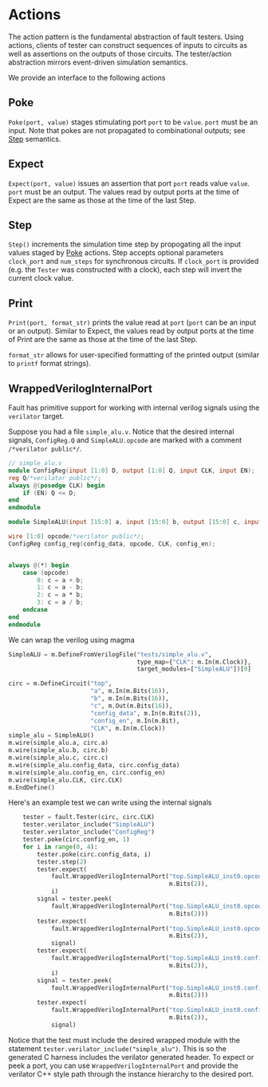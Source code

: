 # Actions
The action pattern is the fundamental abstraction of fault testers. Using actions, clients of tester can construct sequences of inputs to circuits as well as assertions on the outputs of those circuits. The tester/action abstraction mirrors event-driven simulation semantics.

We provide an interface to the following actions

## Poke
`Poke(port, value)` stages stimulating port `port` to be `value`. `port` must be an input. Note that pokes are not propagated to combinational outputs; see [Step](#step) semantics.

## Expect
`Expect(port, value)` issues an assertion that port `port` reads value `value`. `port` must be an output. The values read by output ports at the time of Expect are the same as those at the time of the last Step.

## Step
`Step()` increments the simulation time step by propogating all the input
values staged by [Poke](#poke) actions.  Step accepts optional parameters
`clock_port` and `num_steps` for synchronous circuits.  If `clock_port` is
provided (e.g. the `Tester` was constructed with a clock), each step will
invert the current clock value.

## Print
`Print(port, format_str)` prints the value read at `port` (`port` can be an input or an output). Similar to Expect, the values read by output ports at the time of Print are the same as those at the time of the last Step.

`format_str` allows for user-specified formatting of the printed output (similar to `printf` format strings).

## WrappedVerilogInternalPort
Fault has primitive support for working with internal verilog signals using the
`verilator` target.

Suppose you had a file `simple_alu.v`. Notice that the desired internal
signals, `ConfigReg.Q` and `SimpleALU.opcode` are marked with a comment
`/*verilator public*/`.

```verilog
// simple_alu.v
module ConfigReg(input [1:0] D, output [1:0] Q, input CLK, input EN);
reg Q/*verilator public*/;
always @(posedge CLK) begin
    if (EN) Q <= D;
end
endmodule

module SimpleALU(input [15:0] a, input [15:0] b, output [15:0] c, input [1:0] config_data, input config_en, input CLK);

wire [1:0] opcode/*verilator public*/;
ConfigReg config_reg(config_data, opcode, CLK, config_en);


always @(*) begin
    case (opcode)
        0: c = a + b;
        1: c = a - b;
        2: c = a * b;
        3: c = a / b;
    endcase
end
endmodule
```

We can wrap the verilog using magma

```python
SimpleALU = m.DefineFromVerilogFile("tests/simple_alu.v",
                                    type_map={"CLK": m.In(m.Clock)},
                                    target_modules=["SimpleALU"])[0]

circ = m.DefineCircuit("top",
                       "a", m.In(m.Bits(16)),
                       "b", m.In(m.Bits(16)),
                       "c", m.Out(m.Bits(16)),
                       "config_data", m.In(m.Bits(2)),
                       "config_en", m.In(m.Bit),
                       "CLK", m.In(m.Clock))
simple_alu = SimpleALU()
m.wire(simple_alu.a, circ.a)
m.wire(simple_alu.b, circ.b)
m.wire(simple_alu.c, circ.c)
m.wire(simple_alu.config_data, circ.config_data)
m.wire(simple_alu.config_en, circ.config_en)
m.wire(simple_alu.CLK, circ.CLK)
m.EndDefine()
```

Here's an example test we can write using the internal signals

```python
    tester = fault.Tester(circ, circ.CLK)
    tester.verilator_include("SimpleALU")
    tester.verilator_include("ConfigReg")
    tester.poke(circ.config_en, 1)
    for i in range(0, 4):
        tester.poke(circ.config_data, i)
        tester.step(2)
        tester.expect(
            fault.WrappedVerilogInternalPort("top.SimpleALU_inst0.opcode",
                                             m.Bits(2)),
            i)
        signal = tester.peek(
            fault.WrappedVerilogInternalPort("top.SimpleALU_inst0.opcode",
                                             m.Bits(2)))
        tester.expect(
            fault.WrappedVerilogInternalPort("top.SimpleALU_inst0.opcode",
                                             m.Bits(2)),
            signal)
        tester.expect(
            fault.WrappedVerilogInternalPort("top.SimpleALU_inst0.config_reg.Q",
                                             m.Bits(2)),
            i)
        signal = tester.peek(
            fault.WrappedVerilogInternalPort("top.SimpleALU_inst0.config_reg.Q",
                                             m.Bits(2)))
        tester.expect(
            fault.WrappedVerilogInternalPort("top.SimpleALU_inst0.config_reg.Q",
                                             m.Bits(2)),
            signal)
```

Notice that the test must include the desired wrapped module with the statement
`tester.verilator_include("simple_alu")`. This is so the generated C harness
includes the verilator generated header.  To expect or peek a port, you can use
`WrappedVerilogInternalPort` and provide the verilator C++ style path through
the instance hierarchy to the desired port.
